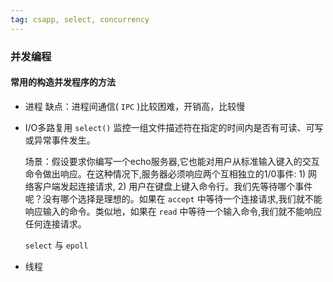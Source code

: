```yaml
---
tag: csapp, select, concurrency
---
```


### 并发编程

#### 常用的构造并发程序的方法
* 进程
	缺点：进程间通信( `IPC` )比较困难，开销高，比较慢

* I/O多路复用
	`select()`  监控一组文件描述符在指定的时间内是否有可读、可写或异常事件发生。
	
	场景：假设要求你编写一个echo服务器,它也能对用户从标准输入键入的交互命令做出响应。在这种情况下,服务器必须响应两个互相独立的1/0事件: 1) 网络客户端发起连接请求, 2) 用户在键盘上键入命令行。我们先等待哪个事件呢？没有哪个选择是理想的。如果在 `accept` 中等待一个连接请求,我们就不能响应输入的命令。类似地，如果在 `read` 中等待一个输入命令,我们就不能响应任何连接请求。
	
	`select` 与 `epoll` 

* 线程